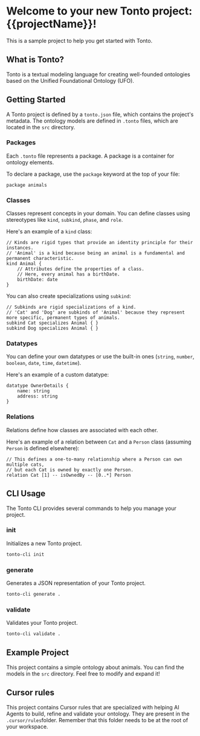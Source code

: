 
# Welcome to your new Tonto project: {{projectName}}!

This is a sample project to help you get started with Tonto.

## What is Tonto?

Tonto is a textual modeling language for creating well-founded ontologies based on the Unified Foundational Ontology (UFO).

## Getting Started

A Tonto project is defined by a `tonto.json` file, which contains the project's metadata. The ontology models are defined in `.tonto` files, which are located in the `src` directory.

### Packages

Each `.tonto` file represents a package. A package is a container for ontology elements.

To declare a package, use the `package` keyword at the top of your file:
```tonto
package animals
```

### Classes

Classes represent concepts in your domain. You can define classes using stereotypes like `kind`, `subkind`, `phase`, and `role`.

Here's an example of a `kind` class:
```tonto
// Kinds are rigid types that provide an identity principle for their instances.
// 'Animal' is a kind because being an animal is a fundamental and permanent characteristic.
kind Animal {
    // Attributes define the properties of a class.
    // Here, every animal has a birthDate.
    birthDate: date
}
```

You can also create specializations using `subkind`:
```tonto
// Subkinds are rigid specializations of a kind.
// 'Cat' and 'Dog' are subkinds of 'Animal' because they represent more specific, permanent types of animals.
subkind Cat specializes Animal { }
subkind Dog specializes Animal { }
```

### Datatypes

You can define your own datatypes or use the built-in ones (`string`, `number`, `boolean`, `date`, `time`, `datetime`).

Here's an example of a custom datatype:
```tonto
datatype OwnerDetails {
    name: string
    address: string
}
```

### Relations

Relations define how classes are associated with each other.

Here's an example of a relation between `Cat` and a `Person` class (assuming `Person` is defined elsewhere):
```tonto
// This defines a one-to-many relationship where a Person can own multiple cats,
// but each Cat is owned by exactly one Person.
relation Cat [1] -- isOwnedBy -- [0..*] Person
```

## CLI Usage

The Tonto CLI provides several commands to help you manage your project.

### init

Initializes a new Tonto project.
```bash
tonto-cli init
```

### generate

Generates a JSON representation of your Tonto project.
```bash
tonto-cli generate .
```

### validate

Validates your Tonto project.
```bash
tonto-cli validate .
```

## Example Project

This project contains a simple ontology about animals. You can find the models in the `src` directory. Feel free to modify and expand it!


## Cursor rules

This project contains Cursor rules that are specialized with helping AI Agents to build, refine and validate your ontology. They are present in the `.cursor/rules`folder. Remember that this folder needs to be at the root of your workspace.
